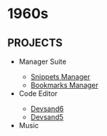 <h1>1960s</h1>

<h2>PROJECTS</h2>

<ul>
<li>Manager Suite</li>
<ul>
 <!--
<a href="#">    <li>Project Manager</li></a>
<a href="#">    <li>Task Manager</li></a>
  -->
<a href="https://1960s.github.io/manager-snippets/">    <li>Snippets Manager</li></a>
<a href="https://1960s.github.io/manager-bookmarks/">    <li>Bookmarks Manager</li></a>
</ul>
 <li>Code Editor</li>
<ul>
<a href="https://1960s.github.io/codemirrortest/">    <li>Devsand6</li></a>
<a href="https://1960s.github.io/devsand">    <li>Devsand5</li></a>
  <!--
<a href="#">    <li>Monaco</li></a>
  -->
</ul>
<li>Music</li>
<ul>
  <!--
<a href="#">    <li>Rhythm Tagging System</li></a>
<a href="#">    <li>Tonal Tagging System</li></a>
<a href="#">    <li>Text <=> Midi Editor (Dawless)</li></a>
<a href="#">    <li>Music Generation</li></a>
  -->
</ul>
